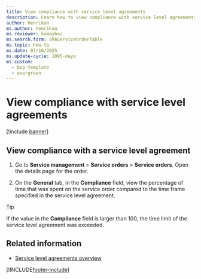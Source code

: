 ```yaml
---
title: View compliance with service level agreements   
description: Learn how to view compliance with service level agreements, including a step-by-step process for viewing compliance with service level agreements.
author: Henrikan
ms.author: henrikan
ms.reviewer: kamaybac
ms.search.form: SMAServiceOrderTable
ms.topic: how-to
ms.date: 07/10/2025
ms.update-cycle: 1095-days
ms.custom: 
  - bap-template
  - evergreen
---
```


# View compliance with service level agreements

[!include [banner](../includes/banner.md)]

## View compliance with a service level agreement

1. Go to **Service management** \> **Service orders** \> **Service orders**. Open the details page for the order.

2. On the **General** tab, in the **Compliance** field, view the percentage of time that was spent on the service order compared to the time frame specified in the service level agreement.

> [!TIP]
> If the value in the **Compliance** field is larger than 100, the time limit of the service level agreement was exceeded.

## Related information

- [Service level agreements overview](service-level-agreements.md)

[!INCLUDE[footer-include](../../includes/footer-banner.md)]
